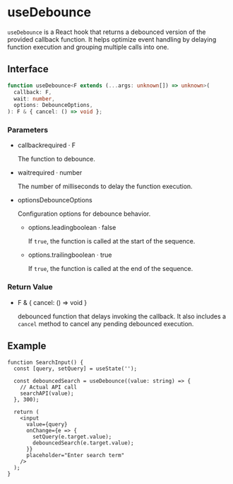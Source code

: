 # useDebounce

`useDebounce` is a React hook that returns a debounced version of the provided callback function. It helps optimize event handling by delaying function execution and grouping multiple calls into one.

## Interface
```ts
function useDebounce<F extends (...args: unknown[]) => unknown>(
  callback: F,
  wait: number,
  options: DebounceOptions,
): F & { cancel: () => void };

```

### Parameters

<ul class="post-parameters-ul">
  <li class="post-parameters-li post-parameters-li-root">
    <span class="post-parameters--name">callback</span
    ><span class="post-parameters--required">required</span> ·
    <span class="post-parameters--type">F</span>
    <br />
    <p class="post-parameters--description">The function to debounce.</p>
  </li>
</ul>
<ul class="post-parameters-ul">
  <li class="post-parameters-li post-parameters-li-root">
    <span class="post-parameters--name">wait</span
    ><span class="post-parameters--required">required</span> ·
    <span class="post-parameters--type">number</span>
    <br />
    <p class="post-parameters--description">
      The number of milliseconds to delay the function execution.
    </p>
  </li>
</ul>
<ul class="post-parameters-ul">
  <li class="post-parameters-li post-parameters-li-root">
    <span class="post-parameters--name">options</span
    ><span class="post-parameters--type">DebounceOptions</span>
    <br />
    <p class="post-parameters--description">
      Configuration options for debounce behavior.
    </p>
    <ul class="post-parameters-ul">
      <li class="post-parameters-li">
        <span class="post-parameters--name">options.leading</span
        ><span class="post-parameters--type">boolean</span> ·
        <span class="post-parameters--default">false</span>
        <br />
        <p class="post-parameters--description">
          If <code>true</code>, the function is called at the start of the
          sequence.
        </p>
      </li>
      <li class="post-parameters-li">
        <span class="post-parameters--name">options.trailing</span
        ><span class="post-parameters--type">boolean</span> ·
        <span class="post-parameters--default">true</span>
        <br />
        <p class="post-parameters--description">
          If <code>true</code>, the function is called at the end of the
          sequence.
        </p>
      </li>
    </ul>
  </li>
</ul>

### Return Value

<ul class="post-parameters-ul">
  <li class="post-parameters-li post-parameters-li-root">
    <span class="post-parameters--name"></span
    ><span class="post-parameters--type"
      >F &amp; { cancel: () =&gt; void }</span
    >
    <br />
    <p class="post-parameters--description">
      debounced function that delays invoking the callback. It also includes a
      <code>cancel</code> method to cancel any pending debounced execution.
    </p>
  </li>
</ul>


## Example

```tsx
function SearchInput() {
  const [query, setQuery] = useState('');

  const debouncedSearch = useDebounce((value: string) => {
    // Actual API call
    searchAPI(value);
  }, 300);

  return (
    <input
      value={query}
      onChange={e => {
        setQuery(e.target.value);
        debouncedSearch(e.target.value);
      }}
      placeholder="Enter search term"
    />
  );
}
```
  